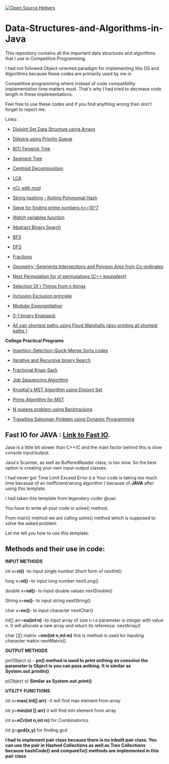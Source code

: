 [![Open Source Helpers](https://www.codetriage.com/kadam-tushar/data-structures-and-algorithms-in-java/badges/users.svg)](https://www.codetriage.com/kadam-tushar/data-structures-and-algorithms-in-java)



# Data-Structures-and-Algorithms-in-Java
This repository contains all the important data structures and algorithms that I use in Competitive Programming. 

I had not followed Object-oriented paradigm for implementing this DS and Algorithms because these codes are primarily used by me in 

Competitive programming where instead of code compatibility implementation time matters most. That's why I had tried to decrease code length in these implementations.

Feel free to use these codes and if you find anything wrong then don't forget to report me. 

Links:

- [Disjoint Set Data Structure using Arrays](https://github.com/Kadam-Tushar/Data-Structures-and-Algorithms-in-Java/blob/master/DisjointSet.java)

- [Dijkstra using Priority Queue](https://github.com/Kadam-Tushar/Data-Structures-and-Algorithms-in-Java/blob/master/Dijkstra.java)

- [ BIT/ Fenwick Tree ](https://github.com/Kadam-Tushar/Data-Structures-and-Algorithms-in-Java/blob/master/BIT.java)

- [ Segment Tree ](https://github.com/Kadam-Tushar/Data-Structures-and-Algorithms-in-Java/blob/master/SegmentTree.java)

- [ Centroid Decomposition ](https://github.com/Kadam-Tushar/Data-Structures-and-Algorithms-in-Java/blob/master/centroid.java)
 
- [LCA](https://github.com/Kadam-Tushar/Data-Structures-and-Algorithms-in-Java/blob/master/lca.java)

- [nCr with mod](https://github.com/Kadam-Tushar/Data-Structures-and-Algorithms-in-Java/blob/master/nCr.java)

- [String hashing - Rolling Polynomial Hash](https://github.com/Kadam-Tushar/Data-Structures-and-Algorithms-in-Java/blob/master/stringHash.java)


- [Sieve for finding prime numbers  n<=10^7](https://github.com/Kadam-Tushar/Data-Structures-and-Algorithms-in-Java/blob/master/sieve.java)

- [Watch variables function](https://github.com/Kadam-Tushar/Data-Structures-and-Algorithms-in-Java/blob/master/watch.java)

- [Abstract Binary Search](https://github.com/Kadam-Tushar/Data-Structures-and-Algorithms-in-Java/blob/master/Absract_Binary_Search.java)

- [BFS](https://github.com/Kadam-Tushar/Data-Structures-and-Algorithms-in-Java/blob/master/bfs.java)

- [DFS](https://github.com/Kadam-Tushar/Data-Structures-and-Algorithms-in-Java/blob/master/dfs.java)

- [Fractions ](https://github.com/Kadam-Tushar/Data-Structures-and-Algorithms-in-Java/blob/master/fractions.java)


- [Geometry -Segments Intersections and Polygon Area from Co-ordinates](https://github.com/Kadam-Tushar/Data-Structures-and-Algorithms-in-Java/blob/master/Geomtry.java)

- [Next Permutation for n! permutations (C++ equivalent)](https://github.com/Kadam-Tushar/Data-Structures-and-Algorithms-in-Java/blob/master/next_permut.java)

- [Selection Of r Things from n things ](https://github.com/Kadam-Tushar/Data-Structures-and-Algorithms-in-Java/blob/master/select_r_things.java)

- [Inclusion Exclusion principle](https://github.com/Kadam-Tushar/Data-Structures-and-Algorithms-in-Java/blob/master/inclu_exclu.java)

- [Modular Exponentiation](https://github.com/Kadam-Tushar/Data-Structures-and-Algorithms-in-Java/blob/master/power.java)

- [0-1 binary Knapsack](https://github.com/Kadam-Tushar/Data-Structures-and-Algorithms-in-Java/blob/master/01knap.java)

- [All pair shortest paths using Floyd Warshalls (also printing all shortest paths )](https://github.com/Kadam-Tushar/Data-Structures-and-Algorithms-in-Java/blob/master/all_pair.java)

**College Practical Programs**

- [Insertion-Selection-Quick-Merge Sorts codes](https://github.com/Kadam-Tushar/Data-Structures-and-Algorithms-in-Java/blob/master/EverySort.java)

- [Iterative and Recursive binary Search](https://github.com/Kadam-Tushar/Data-Structures-and-Algorithms-in-Java/blob/master/binarySearch.java)

- [Fractional Knap-Sack](https://github.com/Kadam-Tushar/Data-Structures-and-Algorithms-in-Java/blob/master/fractional_knap.java)

- [Job Sequencing Algorithm](https://github.com/Kadam-Tushar/Data-Structures-and-Algorithms-in-Java/blob/master/job_seq.java)

- [KrusKal's MST Algorithm using Disjoint Set](https://github.com/Kadam-Tushar/Data-Structures-and-Algorithms-in-Java/blob/master/kruskal_disjoint.java)

- [Prims Algorithm for MST](https://github.com/Kadam-Tushar/Data-Structures-and-Algorithms-in-Java/blob/master/prims.java)

- [N queens problem using Backtracking](https://github.com/Kadam-Tushar/Data-Structures-and-Algorithms-in-Java/blob/master/queen.java)

- [Travelling Salesman Problem using Dynamic Programming](https://github.com/Kadam-Tushar/Data-Structures-and-Algorithms-in-Java/blob/master/tsp.java)
 
## Fast IO for JAVA : [Link to Fast IO](https://github.com/Kadam-Tushar/Data-Structures-and-Algorithms-in-Java/blob/master/Main.java).

Java is a little bit slower than C++/C and the main factor behind this is slow console input/output.

Java's Scanner, as well as BufferedReader class, is too slow. So the best option is creating your own input-output classes.

I had never got Time Limit Exceed Error (i.e Your code is taking too much time because of an inefficient/wrong algorithm )  because of  **JAVA** after using this template. 

I had taken this template from legendary coder @uwi.

You have to write all your code in solve() method.

From main() method we are calling solve() method which is supposed to solve the asked problem.

Let me tell you how to use this template:

## Methods and their use in code:

**INPUT METHODS**

int x=**ni()** -to input single number  Short form of nextInt()

long x=**nl()**  -to input long number nextLong()

double x=**nd()**- to input double values nextDouble()

String x=**ns()**- to input string nextString()

char x=**nc()**- to input character  nextChar()

int[] arr=**na(int n)**  -to input array of size n i.e parameter is integer with  value n. It will allocate a new array and return its reference. nextArray()

char [][] matrix =**nm(int n,int m)** this is method is used tor inputing character matrix nextMatrix()

**OUTPUT METHODS**

pn(Object o)  - **pn() method is used to print anthing on consolve 
                                 the parameter is Object is you can pass anthing.
                           It is similar as System.out.println()**
                           
p(Object o) **Similar as System.out.print()**

**UTILITY FUNCTIONS**

int x=**max( int[] arr)**  -it will find max element from array

int y=**min(int [] arr)** it will find min element from array

int a=**nCr(int n,int rc)** for Combinatorics 

int g=**gcd(x,y)** for finding gcd

**I had to implement pair class because there is no inbuilt pair class.
You can use the pair in Hashed Collections as well as Tree Collections because hashCode() and compareTo() methods are implemented in this pair class**


